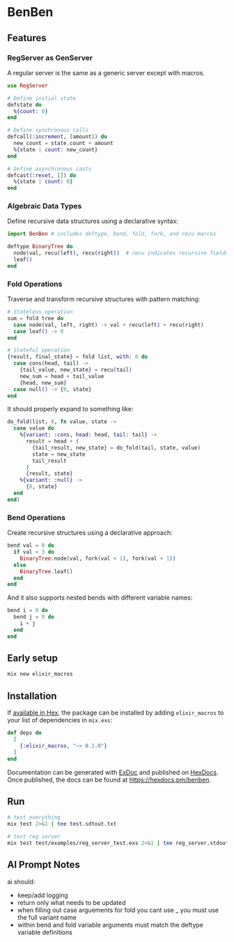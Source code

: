BenBen
========

## Features

### RegServer as GenServer
A regular server is the same as a generic server except with macros.
```elixir
use RegServer

# Define initial state
defstate do
  %{count: 0}
end

# Define synchronous calls
defcall(:increment, [amount]) do
  new_count = state.count + amount
  %{state | count: new_count}
end

# Define asynchronous casts
defcast(:reset, []) do
  %{state | count: 0}
end
```

### Algebraic Data Types

Define recursive data structures using a declarative syntax:

```elixir
import BenBen # includes deftype, bend, fold, fork, and recu marcos

deftype BinaryTree do
  node(val, recu(left), recu(right))  # recu indicates recursive fields
  leaf()
end
```

### Fold Operations

Traverse and transform recursive structures with pattern matching:

```elixir
# Stateless operation
sum = fold tree do
  case node(val, left, right) -> val + recu(left) + recu(right)
  case leaf() -> 0
end

# Stateful operation
{result, final_state} = fold list, with: 0 do
  case cons(head, tail) ->
    {tail_value, new_state} = recu(tail)
    new_sum = head + tail_value
    {head, new_sum}
  case null() -> {0, state}
end
```

It should properly expand to something like:

```elixir
do_fold(list, 0, fn value, state ->
  case value do
    %{variant: :cons, head: head, tail: tail} ->
      result = head + (
        {tail_result, new_state} = do_fold(tail, state, value)
        state = new_state
        tail_result
      )
      {result, state}
    %{variant: :null} ->
      {0, state}
  end
end)
```

### Bend Operations

Create recursive structures using a declarative approach:

```elixir
bend val = 0 do
  if val < 3 do
    BinaryTree.node(val, fork(val + 1), fork(val + 1))
  else
    BinaryTree.leaf()
  end
end
```

And it also supports nested bends with different variable names:

```elixir
bend i = 0 do
  bend j = 0 do
    i + j
  end
end
```

## Early setup
```bash
mix new elixir_macros
```

## Installation

If [available in Hex](https://hex.pm/docs/publish), the package can be installed
by adding `elixir_macros` to your list of dependencies in `mix.exs`:

```elixir
def deps do
  [
    {:elixir_macros, "~> 0.1.0"}
  ]
end
```

Documentation can be generated with [ExDoc](https://github.com/elixir-lang/ex_doc)
and published on [HexDocs](https://hexdocs.pm). Once published, the docs can
be found at <https://hexdocs.pm/benben>.

## Run
```bash
# test everything
mix test 2>&1 | tee test.sdtout.txt

# test reg server
mix test test/examples/reg_server_test.exs 2>&1 | tee reg_server.stdout.txt

```

## AI Prompt Notes
ai should:
- keep/add logging
- return only what needs to be updated
- when filling out case arguements for fold you cant use _ you must use the full variant name
- within bend and fold variable arguments must match the deftype variable definitions
